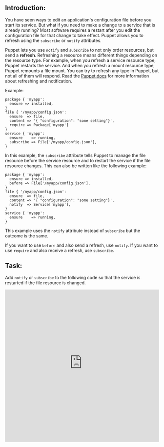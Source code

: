 ## Introduction:
You have seen ways to edit an application's configuration file before you start its service. But what if you need to make a change to a service that is already running? Most software requires a restart after you edit the configuration file for that change to take effect. Puppet allows you to refresh using the <code>subscribe</code> or <code>notify</code>&nbsp;attributes.

Puppet lets you use <code>notify</code> and <code>subscribe</code> to not only order resources, but send a **refresh**. Refreshing a resource means different things depending on the resource type. For example, when you refresh a service resource type, Puppet restarts the service. And when you refresh a mount resource type, Puppet remounts a file mount. You can try to refresh any type in Puppet, but not all of them will respond. Read the [Puppet docs](https://puppet.com/docs/puppet/5.3/lang_relationships.html#refreshing-and-notification "") for more information about refreshing and notification.

Example:

<div>
<pre><code class="language-none">package { 'myapp':
  ensure =&gt; installed,
}
file { '/myapp/config.json':
  ensure  =&gt; file,
  content =&gt; '{ "configuration": "some setting"}',
  require =&gt; Package['myapp']
}
service { 'myapp':
  ensure    =&gt; running,
  subscribe =&gt; File['/myapp/config.json'],
}</code></pre>
</div>
In this example, the <code>subscribe</code> attribute tells Puppet to manage the file resource before the service resource and to restart the service if the file resource changes. This can also be written like the following example:

<div>
<pre><code class="language-none">package { 'myapp':
  ensure =&gt; installed,
  before =&gt; File['/myapp/config.json'],
}
file { '/myapp/config.json':
  ensure  =&gt; file,
  content =&gt; '{ "configuration": "some setting"}',
  notify  =&gt; Service['myapp'],
}
service { 'myapp':
  ensure    =&gt; running,
}</code></pre>
</div>
This example uses the <code>notify</code> attribute instead of <code>subscribe</code> but the outcome is the same.

If you want to use <code>before</code> and also send a refresh, use <code>notify</code>. If you want to use <code>require</code> and also receive a refresh, use <code>subscribe</code>.

## Task:
Add <code>notify</code> or <code>subscribe</code> to the following code so that the service is restarted if the file resource is changed.

<iframe src="https://magicbox.whatsaranjit.com/pfs/file_service" width="100%" height="500px" frameborder="0" />